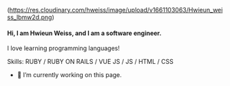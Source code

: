 (https://res.cloudinary.com/hweiss/image/upload/v1661103063/Hwieun_weiss_lbmw2d.png)
#### Hi, I am Hwieun Weiss, and I am a software engineer.
I love learning programming languages! 

Skills: RUBY / RUBY ON RAILS / VUE JS / JS / HTML / CSS

- 🔭 I’m currently working on this page. 


<!--
**HWeiss63/HWeiss63** is a ✨ _special_ ✨ repository because its `README.md` (this file) appears on your GitHub profile.

Here are some ideas to get you started:

- 🔭 I’m currently working on ...
- 🌱 I’m currently learning ...
- 👯 I’m looking to collaborate on ...
- 🤔 I’m looking for help with ...
- 💬 Ask me about ...
- 📫 How to reach me: ...
- 😄 Pronouns: ...
- ⚡ Fun fact: ...
-->
